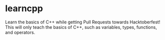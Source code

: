 # learncpp
Learn the basics of C++ while getting Pull Requests towards Hacktoberfest!
This will only teach the basics of C++, such as variables, types, functions, and operators.
